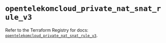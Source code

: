 # `opentelekomcloud_private_nat_snat_rule_v3`

Refer to the Terraform Registry for docs: [`opentelekomcloud_private_nat_snat_rule_v3`](https://registry.terraform.io/providers/opentelekomcloud/opentelekomcloud/1.36.49/docs/resources/private_nat_snat_rule_v3).
